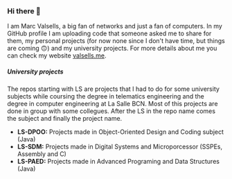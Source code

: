### Hi there 👋

I am Marc Valsells, a big fan of networks and just a fan of computers. In my GitHub profile I am uploading code that someone asked me to share for them, my personal projects (for now none since I don't have time, but things are coming 🙃) and my university projects. For more details about me you can check my website [valsells.me](valsells.me).

##### University projects
The repos starting with LS are projects that I had to do for some university subjects while coursing the degree in telematics engineering and the degree in computer engineering at La Salle BCN. Most of this projects are done in group with some collegues. After the LS in the repo name comes the subject and finally the project name.
- **LS-DPOO:** Projects made in Object-Oriented Design and Coding subject (Java)
- **LS-SDM:** Projects made in Digital Systems and Microporcessor (SSPEs, Assembly and C)
- **LS-PAED:** Projects made in Advanced Programing and Data Structures (Java)
